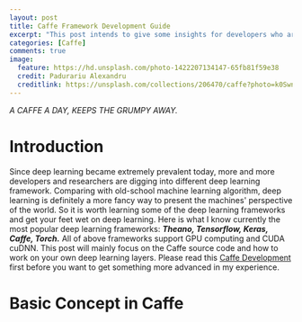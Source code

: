 ```yaml
---
layout: post
title: Caffe Framework Development Guide
excerpt: "This post intends to give some insights for developers who are doing their research or work on Caffe. All of contents are only based on my experience of developing new layer in Caffe. I can't say it is going to one hundred percent work for everyone, but it can be a helpful reference to check out the bugs and issues that you may face."
categories: [Caffe]
comments: true
image:
  feature: https://hd.unsplash.com/photo-1422207134147-65fb81f59e38
  credit: Padurariu Alexandru
  creditlink: https://unsplash.com/collections/206470/caffe?photo=k0SwnevO_wk
---
```

*A CAFFE A DAY, KEEPS THE GRUMPY AWAY.*

# Introduction

Since deep learning became extremely prevalent today, more and more developers and researchers are digging into different deep learning framework. Comparing with old-school machine learning algorithm, deep learning is definitely a more fancy way to present the machines' perspective of the world. So it is worth learning some of the deep learning frameworks and get your feet wet on deep learning. Here is what I know currently the most popular deep learning frameworks: **_Theano, Tensorflow, Keras, Caffe, Torch._** All of above frameworks support GPU computing and CUDA cuDNN. This post will mainly focus on the Caffe source code and how to work on your own deep learning layers.
Please read this [Caffe Development](https://github.com/BVLC/caffe/wiki/Development) first before you want to get something more advanced in my experience.


# Basic Concept in Caffe
